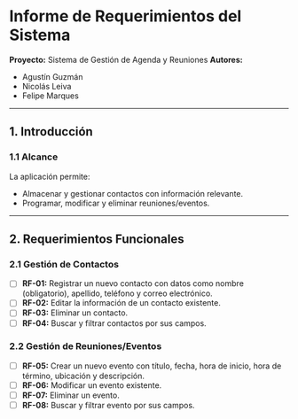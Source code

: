 # **Informe de Requerimientos del Sistema**
**Proyecto:** Sistema de Gestión de Agenda y Reuniones
**Autores:**
- Agustín Guzmán
- Nicolás Leiva
- Felipe Marques

---

## **1. Introducción**

### **1.1 Alcance**
La aplicación permite:
- Almacenar y gestionar contactos con información relevante.
- Programar, modificar y eliminar reuniones/eventos.

---

## **2. Requerimientos Funcionales**

### **2.1 Gestión de Contactos**
- [ ] **RF-01:** Registrar un nuevo contacto con datos como nombre (obligatorio), apellido, teléfono y correo electrónico.
- [ ] **RF-02:** Editar la información de un contacto existente.
- [ ] **RF-03:** Eliminar un contacto.
- [ ] **RF-04:** Buscar y filtrar contactos por sus campos.

### **2.2 Gestión de Reuniones/Eventos**
- [ ] **RF-05:** Crear un nuevo evento con título, fecha, hora de inicio, hora de término, ubicación y descripción.
- [ ] **RF-06:** Modificar un evento existente.
- [ ] **RF-07:** Eliminar un evento.
- [ ] **RF-08:** Buscar y filtrar evento por sus campos.
